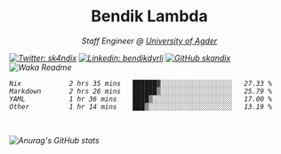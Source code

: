 <h1 align="center"> Bendik Lambda </h1>
<p align="center"><em>Staff Engineer @ <a href="http://www.uia.no">University of Agder</a></p>



[![Twitter: sk4ndix](https://img.shields.io/twitter/follow/sk4ndix?style=social)](https://twitter.com/sk4ndix)
[![Linkedin: bendikdyrli](https://img.shields.io/badge/-bendikdyrli-blue?style=flat-square&logo=Linkedin&logoColor=white&link=https://www.linkedin.com/in/bendikdyrli/)](https://www.linkedin.com/in/bendikdyrli/)
[![GitHub skandix](https://img.shields.io/github/followers/skandix?label=follow&style=social)](https://github.com/skandix)
![Waka Readme](https://github.com/skandix/skandix/workflows/Waka%20Readme/badge.svg)


<!--START_SECTION:waka-->

```text
Nix            2 hrs 35 mins   ██████▓░░░░░░░░░░░░░░░░░░   27.33 %
Markdown       2 hrs 26 mins   ██████▒░░░░░░░░░░░░░░░░░░   25.79 %
YAML           1 hr 36 mins    ████▒░░░░░░░░░░░░░░░░░░░░   17.00 %
Other          1 hr 14 mins    ███▒░░░░░░░░░░░░░░░░░░░░░   13.19 %
```

<!--END_SECTION:waka-->

  <br>
  
![Anurag's GitHub stats](https://github-readme-stats.vercel.app/api?username=skandix&show_icons=true&theme=tokyonight)


